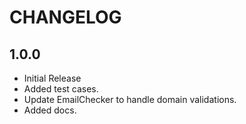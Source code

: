 # CHANGELOG

## 1.0.0
- Initial Release
- Added test cases.
- Update EmailChecker to handle domain validations.
- Added docs.

